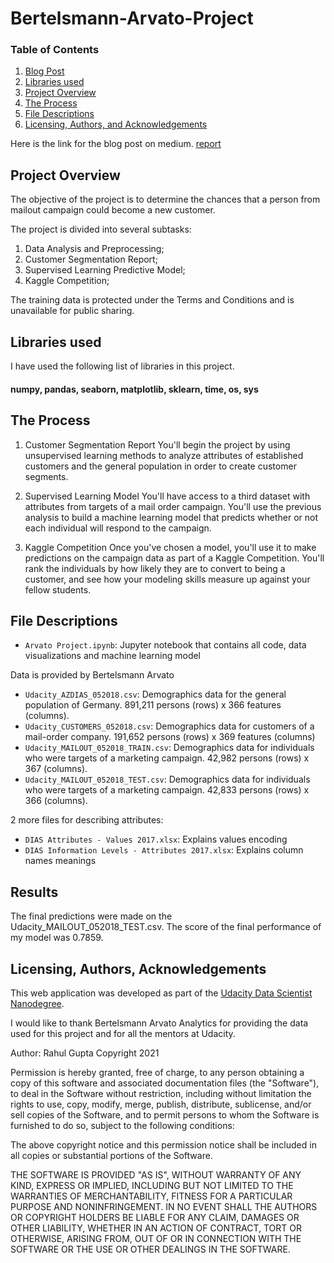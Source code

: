 # Bertelsmann-Arvato-Project

### Table of Contents
1. [Blog Post](https://rahulgupta1.medium.com/customer-segmentation-report-for-arvato-financial-services-e2f03f149f96)
2. [Libraries used](#library)
3. [Project Overview](#overview)
4. [The Process](#process)
5. [File Descriptions](#files)
6. [Licensing, Authors, and Acknowledgements](#license)

Here is the link for the blog post on medium. [report](https://rahulgupta1.medium.com/customer-segmentation-report-for-arvato-financial-services-e2f03f149f96)

## Project Overview<a name="overview"></a>
The objective of the project is to determine the chances that a person from mailout campaign could become a new customer.

The project is divided into several subtasks:
1.	Data Analysis and Preprocessing;
2.	Customer Segmentation Report;
3.	Supervised Learning Predictive Model;
4.	Kaggle Competition;

The training data is protected under the Terms and Conditions and is unavailable for public sharing.

## Libraries used <a name="library"></a>

I have used the following list of libraries in this project.

#### numpy, pandas, seaborn, matplotlib, sklearn, time, os, sys

## The Process <a name="process"></a>

1. Customer Segmentation Report
You'll begin the project by using unsupervised learning methods to analyze attributes of established customers and the general population in order to create customer segments.

2. Supervised Learning Model
You'll have access to a third dataset with attributes from targets of a mail order campaign. You'll use the previous analysis to build a machine learning model that predicts whether or not each individual will respond to the campaign.

3. Kaggle Competition
Once you've chosen a model, you'll use it to make predictions on the campaign data as part of a Kaggle Competition. You'll rank the individuals by how likely they are to convert to being a customer, and see how your modeling skills measure up against your fellow students.

## File Descriptions <a name="files"></a>

* `Arvato Project.ipynb`: Jupyter notebook that contains all code, data visualizations and machine learning model

Data is provided by Bertelsmann Arvato
* `Udacity_AZDIAS_052018.csv`: Demographics data for the general population of Germany. 891,211 persons (rows) x 366 features (columns).
* `Udacity_CUSTOMERS_052018.csv`: Demographics data for customers of a mail-order company. 191,652 persons (rows) x 369 features (columns)
* `Udacity_MAILOUT_052018_TRAIN.csv`: Demographics data for individuals who were targets of a marketing campaign. 42,982 persons (rows) x 367 (columns).
* `Udacity_MAILOUT_052018_TEST.csv`: Demographics data for individuals who were targets of a marketing campaign. 42,833 persons (rows) x 366 (columns).

2 more files for describing attributes:
* `DIAS Attributes - Values 2017.xlsx`: Explains values encoding
* `DIAS Information Levels - Attributes 2017.xlsx`: Explains column names meanings

## Results <a name="results"></a>

The final predictions were made on the Udacity_MAILOUT_052018_TEST.csv. The score of the final performance of my model was 0.7859. 

## Licensing, Authors, Acknowledgements <a name="license"></a>
This web application was developed as part of the [Udacity Data Scientist Nanodegree](https://www.udacity.com/course/data-scientist-nanodegree--nd025).

I would like to thank Bertelsmann Arvato Analytics for providing the data used for this project and for all the mentors at Udacity.

Author: Rahul Gupta Copyright 2021

Permission is hereby granted, free of charge, to any person obtaining a copy of this software and associated documentation files (the "Software"), to deal in the Software without restriction, including without limitation the rights to use, copy, modify, merge, publish, distribute, sublicense, and/or sell copies of the Software, and to permit persons to whom the Software is furnished to do so, subject to the following conditions:

The above copyright notice and this permission notice shall be included in all copies or substantial portions of the Software.

THE SOFTWARE IS PROVIDED "AS IS", WITHOUT WARRANTY OF ANY KIND, EXPRESS OR IMPLIED, INCLUDING BUT NOT LIMITED TO THE WARRANTIES OF MERCHANTABILITY, FITNESS FOR A PARTICULAR PURPOSE AND NONINFRINGEMENT. IN NO EVENT SHALL THE AUTHORS OR COPYRIGHT HOLDERS BE LIABLE FOR ANY CLAIM, DAMAGES OR OTHER LIABILITY, WHETHER IN AN ACTION OF CONTRACT, TORT OR OTHERWISE, ARISING FROM, OUT OF OR IN CONNECTION WITH THE SOFTWARE OR THE USE OR OTHER DEALINGS IN THE SOFTWARE.

